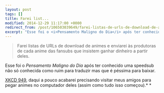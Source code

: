 ```yaml
---
layout: post
tags: []
title: Farei list...
modified: 2014-12-29 11:17:00 +0000
redirect_from: /post/106503039649/farei-listas-de-urls-de-download-de-animes-e/,/post/106503039649/
excerpt: "Esse foi o <i>Pensamento Maligno do Dia</i> após ter conhecido uma speedsub não só conhecida como ruim para traduzir mas que é péssima para baixar."
---
```


> Farei listas de URLs de download de animes e enviarei às produtoras de
> cada anime das fansubs que insistem ganhar dinheiro a partir deles.

Esse foi o *Pensamento Maligno do Dia* após ter conhecido uma speedsub
não só conhecida como ruim para traduzir mas que é péssima para baixar.

[XKCD 949](https://xkcd.com/949/), daqui a pouco acabarei precisando
visitar meus amigos para pegar animes no computador deles (assim como
tudo isso começou).*
*

